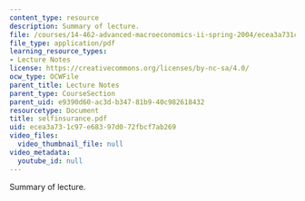 ```yaml
---
content_type: resource
description: Summary of lecture.
file: /courses/14-462-advanced-macroeconomics-ii-spring-2004/ecea3a731c97e68397d072fbcf7ab269_selfinsurance.pdf
file_type: application/pdf
learning_resource_types:
- Lecture Notes
license: https://creativecommons.org/licenses/by-nc-sa/4.0/
ocw_type: OCWFile
parent_title: Lecture Notes
parent_type: CourseSection
parent_uid: e9390d60-ac3d-b347-81b9-40c982618432
resourcetype: Document
title: selfinsurance.pdf
uid: ecea3a73-1c97-e683-97d0-72fbcf7ab269
video_files:
  video_thumbnail_file: null
video_metadata:
  youtube_id: null
---
```

Summary of lecture.